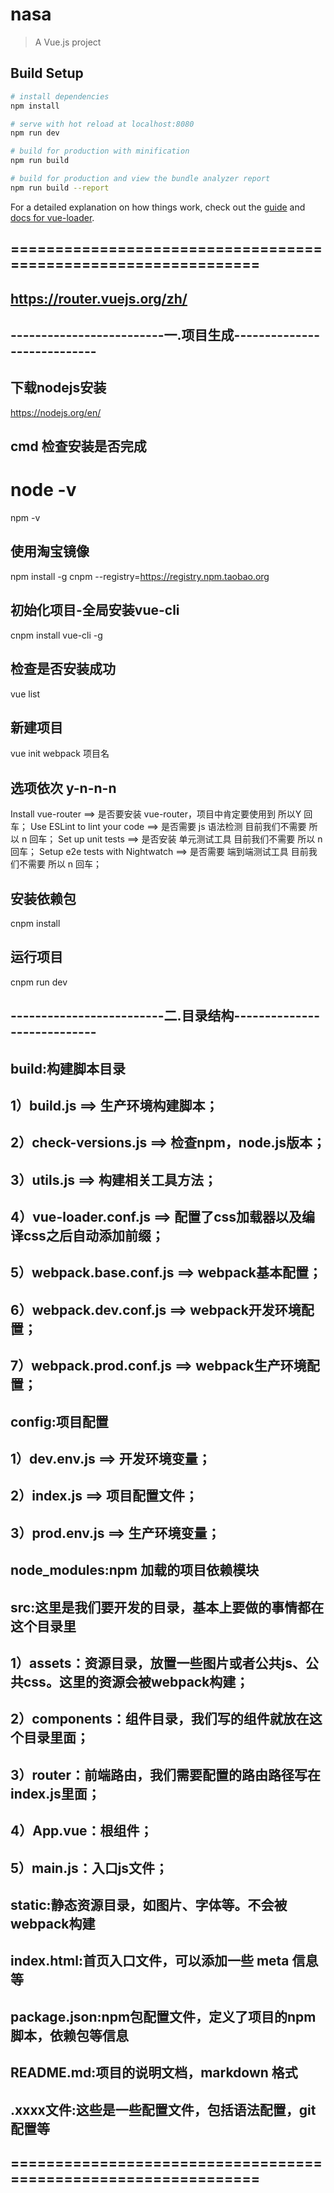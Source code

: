 # nasa

> A Vue.js project

## Build Setup

``` bash
# install dependencies
npm install

# serve with hot reload at localhost:8080
npm run dev

# build for production with minification
npm run build

# build for production and view the bundle analyzer report
npm run build --report
```

For a detailed explanation on how things work, check out the [guide](http://vuejs-templates.github.io/webpack/) and [docs for vue-loader](http://vuejs.github.io/vue-loader).


## ===============================================================
## https://router.vuejs.org/zh/
## -------------------------一.项目生成----------------------------
##  下载nodejs安装
https://nodejs.org/en/
##  cmd 检查安装是否完成 
# node -v
npm -v
##  使用淘宝镜像
npm install -g cnpm --registry=https://registry.npm.taobao.org
##  初始化项目-全局安装vue-cli
cnpm install vue-cli -g
##  检查是否安装成功
vue list
##  新建项目
vue init webpack 项目名
##  选项依次 y-n-n-n
Install vue-router ==> 是否要安装 vue-router，项目中肯定要使用到 所以Y 回车；
Use ESLint to lint your code ==> 是否需要 js 语法检测 目前我们不需要 所以 n 回车；
Set up unit tests ==> 是否安装 单元测试工具 目前我们不需要 所以 n 回车；
Setup e2e tests with Nightwatch ==> 是否需要 端到端测试工具 目前我们不需要 所以 n 回车；
##  安装依赖包
cnpm install
##  运行项目
cnpm run dev
## -------------------------二.目录结构----------------------------
## build:构建脚本目录
##  1）build.js             ==>  生产环境构建脚本；
##  2）check-versions.js    ==>  检查npm，node.js版本；
##  3）utils.js             ==>  构建相关工具方法；
##  4）vue-loader.conf.js   ==>  配置了css加载器以及编译css之后自动添加前缀；
##  5）webpack.base.conf.js ==>  webpack基本配置；
##  6）webpack.dev.conf.js  ==>  webpack开发环境配置；
##  7）webpack.prod.conf.js ==>  webpack生产环境配置；
## config:项目配置
##  1）dev.env.js      ==>  开发环境变量；
##  2）index.js        ==>  项目配置文件；
##  3）prod.env.js     ==>  生产环境变量；
## node_modules:npm 加载的项目依赖模块
## src:这里是我们要开发的目录，基本上要做的事情都在这个目录里
##  1）assets：资源目录，放置一些图片或者公共js、公共css。这里的资源会被webpack构建；
##  2）components：组件目录，我们写的组件就放在这个目录里面；
##  3）router：前端路由，我们需要配置的路由路径写在index.js里面；
##  4）App.vue：根组件；
##  5）main.js：入口js文件；
## static:静态资源目录，如图片、字体等。不会被webpack构建
## index.html:首页入口文件，可以添加一些 meta 信息等
## package.json:npm包配置文件，定义了项目的npm脚本，依赖包等信息
## README.md:项目的说明文档，markdown 格式
## .xxxx文件:这些是一些配置文件，包括语法配置，git配置等
## ===============================================================

